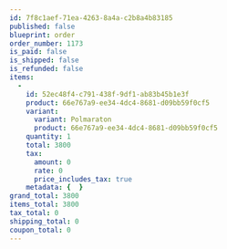 ```yaml
---
id: 7f8c1aef-71ea-4263-8a4a-c2b8a4b83185
published: false
blueprint: order
order_number: 1173
is_paid: false
is_shipped: false
is_refunded: false
items:
  -
    id: 52ec48f4-c791-438f-9df1-ab83b45b1e3f
    product: 66e767a9-ee34-4dc4-8681-d09bb59f0cf5
    variant:
      variant: Polmaraton
      product: 66e767a9-ee34-4dc4-8681-d09bb59f0cf5
    quantity: 1
    total: 3800
    tax:
      amount: 0
      rate: 0
      price_includes_tax: true
    metadata: {  }
grand_total: 3800
items_total: 3800
tax_total: 0
shipping_total: 0
coupon_total: 0
---
```

